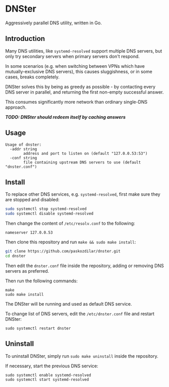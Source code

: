 # DNSter

Aggressively parallel DNS utility, written in Go.

## Introduction

Many DNS utilities, like `systemd-resolved` support multiple DNS servers, but
only try secondary servers when primary servers don't respond.

In some scenarios (e.g. when switching between VPNs which have
mutually-exclusive DNS servers), this causes sluggishness, or in some cases,
breaks completely.

DNSter solves this by being as greedy as possible - by contacting every DNS
server in parallel, and returning the first non-empty successful answer.

This consumes significantly more network than ordinary single-DNS approach.

***TODO: DNSter should redeem itself by caching answers***

## Usage

```
Usage of dnster:
  -addr string
        address and port to listen on (default "127.0.0.53:53")
  -conf string
        file containing upstream DNS servers to use (default "dnster.conf")
```

## Install

To replace other DNS services, e.g. `systemd-resolved`, first make sure they
are stopped and disabled:

```bash
sudo systemctl stop systemd-resolved
sudo systemctl disable systemd-resolved
```

Then change the content of `/etc/resolv.conf` to the following:

```
nameserver 127.0.0.53
```

Then clone this repository and run `make && sudo make install`:

```bash
git clone https://github.com/paskozdilar/dnster.git
cd dnster
```

Then edit the `dnster.conf` file inside the repository, adding or removing DNS
servers as preferred.

Then run the following commands:

```
make
sudo make install
```

The DNSter will be running and used as default DNS service.

To change list of DNS servers, edit the `/etc/dnster.conf` file and restart
DNSter:

```
sudo systemctl restart dnster
```

## Uninstall

To uninstall DNSter, simply run `sudo make uninstall` inside the repository.

If necessary, start the previous DNS service:

```
sudo systemctl enable systemd-resolved
sudo systemctl start systemd-resolved
```

